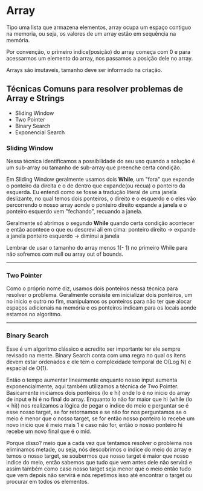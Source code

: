 # Array

Tipo uma lista que armazena elementos, array ocupa um espaço contiguo na memoria, ou seja, os valores de um array estão em sequência na memória.

Por convenção, o primeiro indice(posição) do array começa com 0 e para acessarmos um elemento do array, nos passamos a posição dele no array.

Arrays são imutaveis, tamanho deve ser informado na criação. 


## Técnicas Comuns para resolver problemas de Array e Strings

- Sliding Window
- Two Pointer
- Binary Search
- Exponencial Search

### Sliding Window

Nessa técnica identificamos a possibilidade do seu uso quando a solução é um sub-array ou tamanho de sub-array que preenche certa condição.

Em Sliding Window geralmente usamos dois **While**, um "fora" que expande o ponteiro da direita e o de dentro que expande(ou recua) o 
ponteiro da esquerda. Eu entendi como se fosse a tradução literal de uma janela deslizante, no qual temos dois ponteiros, o direito e o 
esquerdo e o eles vão percorrendo o nosso array aonde o ponteiro direito expande a janela e o ponteiro esquerdo vem "fechando", recuando a 
janela. 

Geralmente só abrimos o segundo **While** quando certa condição acontecer e então acontece o que eu descrevi ali em cima:
ponteiro direito -> expande a janela
ponteiro esquerdo -> diminui a janela

Lembrar de usar o tamanho do array menos 1(- 1) no primeiro While para não sofremos com null ou array out of bounds.

---

### Two Pointer

Como o próprio nome diz, usamos dois ponteiros nessa técnica para resolver o problema. Geralmente consiste em inicializar dois ponteiros, um 
no inicio e outro no fim, manipulamos os ponteiros para não ter que alocar espaços adicionais na memória e os ponteiros indicam para os 
locais aonde estamos no algoritmo.

---

### Binary Search

Esse é um algoritmo clássico e acredito ser importante ter ele sempre revisado na mente. Binary Search conta com uma regra no qual os itens 
devem estar ordenados e ele tem o complexidade temporal de O(Log N) e espacial de O(1).

Então o tempo aumentar linearmente enquanto nosso input aumenta exponencialmente, aqui também utilizamos a técnica de Two Pointer. 
Basicamente iniciamos dois ponteiros (lo e hi) onde lo é no inicio do array de input e hi é no final do array. Enquanto lo não for maior que 
hi (while (lo < hi)) nos realizamos a lógica de pegar o indice do meio e perguntar se é esse nosso target, se for retornamos e se não for nos 
perguntamos se o meio é menor que o nosso target, se for então nosso ponteiro lo recebe um novo inicio que é meio mais 1 e caso não for, 
então o nosso ponteiro hi recebe um novo final que é o mid.

Porque disso? meio que a cada vez que tentamos resolver o problema nos eliminamos metade, ou seja, nós descobrimos o indice do meio do array 
e temos o nosso target, se soubermos que nosso target é maior que nosso indice do meio, então sabemos que tudo que vem antes dele não servirá 
e assim também como caso nosso target seja menor que o meio então tudo que vem depois não servirá e nós repetimos isso até encontrar o target 
ou procurar em todos os elementos.